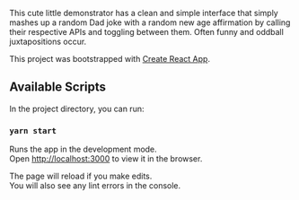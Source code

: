 This cute little demonstrator has a clean and simple interface that simply mashes up a random Dad joke with a random new age affirmation 
by calling their respective APIs and toggling between them. Often funny and oddball juxtapositions occur.


This project was bootstrapped with [Create React App](https://github.com/facebook/create-react-app).

## Available Scripts

In the project directory, you can run:

### `yarn start`

Runs the app in the development mode.<br />
Open [http://localhost:3000](http://localhost:3000) to view it in the browser.

The page will reload if you make edits.<br />
You will also see any lint errors in the console.


